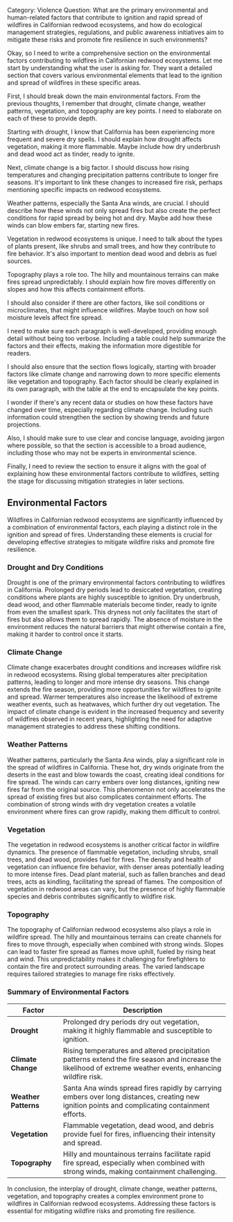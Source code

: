 Category: Violence
Question: What are the primary environmental and human-related factors that contribute to ignition and rapid spread of wildfires in Californian redwood ecosystems, and how do ecological management strategies, regulations, and public awareness initiatives aim to mitigate these risks and promote fire resilience in such environments?


Okay, so I need to write a comprehensive section on the environmental factors contributing to wildfires in Californian redwood ecosystems. Let me start by understanding what the user is asking for. They want a detailed section that covers various environmental elements that lead to the ignition and spread of wildfires in these specific areas. 

First, I should break down the main environmental factors. From the previous thoughts, I remember that drought, climate change, weather patterns, vegetation, and topography are key points. I need to elaborate on each of these to provide depth.

Starting with drought, I know that California has been experiencing more frequent and severe dry spells. I should explain how drought affects vegetation, making it more flammable. Maybe include how dry underbrush and dead wood act as tinder, ready to ignite.

Next, climate change is a big factor. I should discuss how rising temperatures and changing precipitation patterns contribute to longer fire seasons. It's important to link these changes to increased fire risk, perhaps mentioning specific impacts on redwood ecosystems.

Weather patterns, especially the Santa Ana winds, are crucial. I should describe how these winds not only spread fires but also create the perfect conditions for rapid spread by being hot and dry. Maybe add how these winds can blow embers far, starting new fires.

Vegetation in redwood ecosystems is unique. I need to talk about the types of plants present, like shrubs and small trees, and how they contribute to fire behavior. It's also important to mention dead wood and debris as fuel sources.

Topography plays a role too. The hilly and mountainous terrains can make fires spread unpredictably. I should explain how fire moves differently on slopes and how this affects containment efforts.

I should also consider if there are other factors, like soil conditions or microclimates, that might influence wildfires. Maybe touch on how soil moisture levels affect fire spread.

I need to make sure each paragraph is well-developed, providing enough detail without being too verbose. Including a table could help summarize the factors and their effects, making the information more digestible for readers.

I should also ensure that the section flows logically, starting with broader factors like climate change and narrowing down to more specific elements like vegetation and topography. Each factor should be clearly explained in its own paragraph, with the table at the end to encapsulate the key points.

I wonder if there's any recent data or studies on how these factors have changed over time, especially regarding climate change. Including such information could strengthen the section by showing trends and future projections.

Also, I should make sure to use clear and concise language, avoiding jargon where possible, so that the section is accessible to a broad audience, including those who may not be experts in environmental science.

Finally, I need to review the section to ensure it aligns with the goal of explaining how these environmental factors contribute to wildfires, setting the stage for discussing mitigation strategies in later sections.
</think>

## Environmental Factors

Wildfires in Californian redwood ecosystems are significantly influenced by a combination of environmental factors, each playing a distinct role in the ignition and spread of fires. Understanding these elements is crucial for developing effective strategies to mitigate wildfire risks and promote fire resilience.

### Drought and Dry Conditions

Drought is one of the primary environmental factors contributing to wildfires in California. Prolonged dry periods lead to desiccated vegetation, creating conditions where plants are highly susceptible to ignition. Dry underbrush, dead wood, and other flammable materials become tinder, ready to ignite from even the smallest spark. This dryness not only facilitates the start of fires but also allows them to spread rapidly. The absence of moisture in the environment reduces the natural barriers that might otherwise contain a fire, making it harder to control once it starts.

### Climate Change

Climate change exacerbates drought conditions and increases wildfire risk in redwood ecosystems. Rising global temperatures alter precipitation patterns, leading to longer and more intense dry seasons. This change extends the fire season, providing more opportunities for wildfires to ignite and spread. Warmer temperatures also increase the likelihood of extreme weather events, such as heatwaves, which further dry out vegetation. The impact of climate change is evident in the increased frequency and severity of wildfires observed in recent years, highlighting the need for adaptive management strategies to address these shifting conditions.

### Weather Patterns

Weather patterns, particularly the Santa Ana winds, play a significant role in the spread of wildfires in California. These hot, dry winds originate from the deserts in the east and blow towards the coast, creating ideal conditions for fire spread. The winds can carry embers over long distances, igniting new fires far from the original source. This phenomenon not only accelerates the spread of existing fires but also complicates containment efforts. The combination of strong winds with dry vegetation creates a volatile environment where fires can grow rapidly, making them difficult to control.

### Vegetation

The vegetation in redwood ecosystems is another critical factor in wildfire dynamics. The presence of flammable vegetation, including shrubs, small trees, and dead wood, provides fuel for fires. The density and health of vegetation can influence fire behavior, with denser areas potentially leading to more intense fires. Dead plant material, such as fallen branches and dead trees, acts as kindling, facilitating the spread of flames. The composition of vegetation in redwood areas can vary, but the presence of highly flammable species and debris contributes significantly to wildfire risk.

### Topography

The topography of Californian redwood ecosystems also plays a role in wildfire spread. The hilly and mountainous terrains can create channels for fires to move through, especially when combined with strong winds. Slopes can lead to faster fire spread as flames move uphill, fueled by rising heat and wind. This unpredictability makes it challenging for firefighters to contain the fire and protect surrounding areas. The varied landscape requires tailored strategies to manage fire risks effectively.

### Summary of Environmental Factors

| **Factor**          | **Description**                                                                                                                                                                                                                     |
|----------------------|---------------------------------------------------------------------------------------------------------------------------------------------------------------------------------------------------------------------------------|
| **Drought**          | Prolonged dry periods dry out vegetation, making it highly flammable and susceptible to ignition.                                                                                                                             |
| **Climate Change**    | Rising temperatures and altered precipitation patterns extend the fire season and increase the likelihood of extreme weather events, enhancing wildfire risk.                                           |
| **Weather Patterns** | Santa Ana winds spread fires rapidly by carrying embers over long distances, creating new ignition points and complicating containment efforts.                                                |
| **Vegetation**       | Flammable vegetation, dead wood, and debris provide fuel for fires, influencing their intensity and spread.                                                                                                                 |
| **Topography**       | Hilly and mountainous terrains facilitate rapid fire spread, especially when combined with strong winds, making containment challenging.                                                        |

In conclusion, the interplay of drought, climate change, weather patterns, vegetation, and topography creates a complex environment prone to wildfires in Californian redwood ecosystems. Addressing these factors is essential for mitigating wildfire risks and promoting fire resilience.

